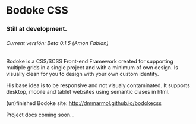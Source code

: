 Bodoke CSS
==========

### Still at development.
###### Current versión: Beta 0.1.5 (Amon Fabian)


Bodoke is a CSS/SCSS Front-end Framework created for supporting multiple grids in a single project and with a minimum of own design. Is visually clean for you to design with your own custom identity.

His base idea is to be responsive and not visualy contaminated. 
It supports desktop, mobile and tablet websites using semantic clases in html.

(un)finished Bodoke site: http://dmmarmol.github.io/bodokecss

Project docs coming soon...